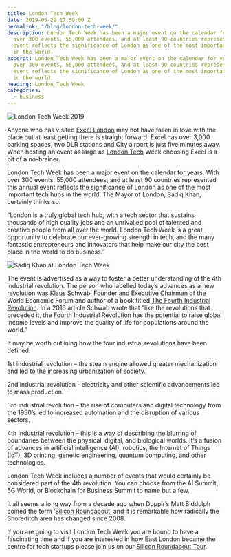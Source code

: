 ```yaml
---
title: London Tech Week
date: 2019-05-29 17:59:00 Z
permalink: "/blog/london-tech-week/"
description: London Tech Week has been a major event on the calendar for years.  With
  over 300 events, 55,000 attendees, and at least 90 countries represented this annual
  event reflects the significance of London as one of the most important tech hubs
  in the world.
excerpt: London Tech Week has been a major event on the calendar for years.  With
  over 300 events, 55,000 attendees, and at least 90 countries represented this annual
  event reflects the significance of London as one of the most important tech hubs
  in the world.
heading: London Tech Week
categories:
  - business
---
```


![London Tech Week 2019](/uploads/london%20tech%20week.jpg)

Anyone who has visited [Excel London](https://www.excel.london/) may not have fallen in love with the place but at least getting there is straight forward.  Excel has over 3,000 parking spaces, two DLR stations and City airport is just five minutes away.  When hosting an event as large as [London Tech](https://londontechweek.com/) Week choosing Excel is a bit of a no-brainer.

London Tech Week has been a major event on the calendar for years.  With over 300 events, 55,000 attendees, and at least 90 countries represented this annual event reflects the significance of London as one of the most important tech hubs in the world.  The Mayor of London, Sadiq Khan, certainly thinks so:

“London is a truly global tech hub, with a tech sector that sustains thousands of high quality jobs and an unrivalled pool of talented and creative people from all over the world. London Tech Week is a great opportunity to celebrate our ever-growing strength in tech, and the many fantastic entrepreneurs and innovators that help make our city the best place in the world to do business.”

![Sadiq Khan at London Tech Week](/uploads/london%20tech%20week%20sadiq%20khan.jpg)

The event is advertised as a way to foster a better understanding of the 4th industrial revolution.  The person who labelled today’s advances as a new revolution was [Klaus Schwab](https://en.wikipedia.org/wiki/Klaus_Schwab), Founder and Executive Chairman of the World Economic Forum and author of a book titled [The Fourth Industrial Revolution](https://luminariaz.files.wordpress.com/2017/11/the-fourth-industrial-revolution-2016-21.pdf).  In a 2016 article Schwab wrote that “like the revolutions that preceded it, the Fourth Industrial Revolution has the potential to raise global income levels and improve the quality of life for populations around the world.”

It may be worth outlining how the four industrial revolutions have been defined:

1st industrial revolution – the steam engine allowed greater mechanization and led to the increasing urbanization of society.

2nd industrial revolution - electricity and other scientific advancements led to mass production.

3rd industrial revolution – the rise of computers and digital technology from the 1950’s led to increased automation and the disruption of various sectors.

4th industrial revolution – this is a way of describing the blurring of boundaries between the physical, digital, and biological worlds. It’s a fusion of advances in artificial intelligence (AI), robotics, the Internet of Things (IoT), 3D printing, genetic engineering, quantum computing, and other technologies.

London Tech Week includes a number of events that would certainly be considered part of the 4th revolution.  You can choose from the AI Summit, 5G World, or Blockchain for Business Summit to name but a few.

It all seems a long way from a decade ago when Dopplr’s Matt Biddulph coined the term [‘Silicon Roundabout’](https://www.wired.com/2009/10/londons-silicon-roundabout) and it is remarkable how radically the Shoreditch area has changed since 2008.

If you are going to visit London Tech Week you are bound to have a fascinating time and if you are interested in how East London became the centre for tech startups please join us on our [Silicon Roundabout Tour](https://www.insider-london.co.uk/tours/silicon-roundabout-and-tech-city-tour/).

